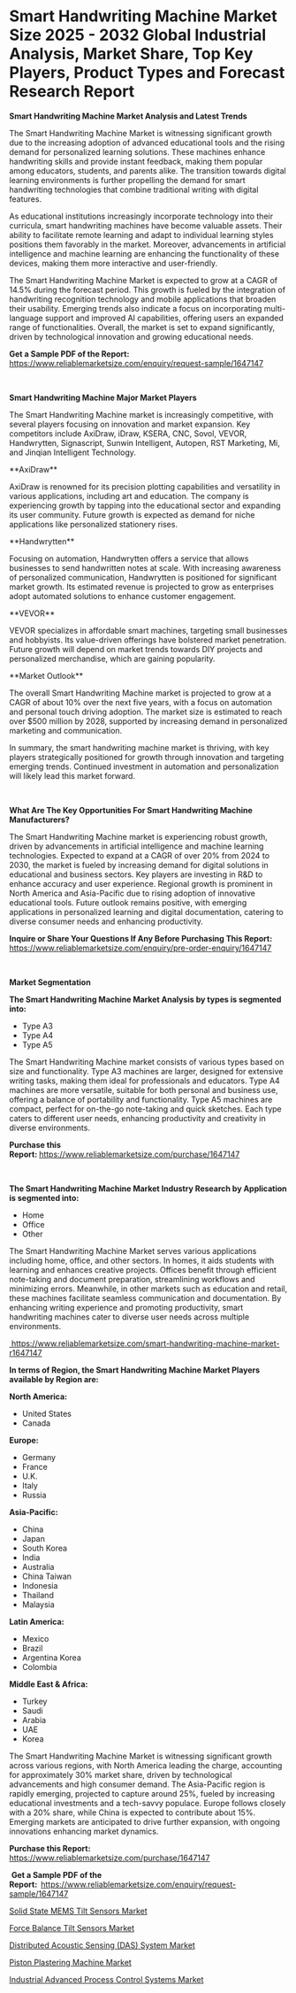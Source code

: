<p><h1>Smart Handwriting Machine Market Size 2025 - 2032 Global Industrial Analysis, Market Share, Top Key Players, Product Types and Forecast Research Report</h1></p><p><strong>Smart Handwriting Machine Market Analysis and Latest Trends</strong></p>
<p><p>The Smart Handwriting Machine Market is witnessing significant growth due to the increasing adoption of advanced educational tools and the rising demand for personalized learning solutions. These machines enhance handwriting skills and provide instant feedback, making them popular among educators, students, and parents alike. The transition towards digital learning environments is further propelling the demand for smart handwriting technologies that combine traditional writing with digital features.</p><p>As educational institutions increasingly incorporate technology into their curricula, smart handwriting machines have become valuable assets. Their ability to facilitate remote learning and adapt to individual learning styles positions them favorably in the market. Moreover, advancements in artificial intelligence and machine learning are enhancing the functionality of these devices, making them more interactive and user-friendly.</p><p>The Smart Handwriting Machine Market is expected to grow at a CAGR of 14.5% during the forecast period. This growth is fueled by the integration of handwriting recognition technology and mobile applications that broaden their usability. Emerging trends also indicate a focus on incorporating multi-language support and improved AI capabilities, offering users an expanded range of functionalities. Overall, the market is set to expand significantly, driven by technological innovation and growing educational needs.</p></p>
<p><strong>Get a Sample PDF of the Report:&nbsp;</strong> <a href="https://www.reliablemarketsize.com/enquiry/request-sample/1647147?utm_campaign=1991&utm_medium=2&utm_source=Github&utm_content=ia&utm_term=29032025&utm_id=smart-handwriting-machine">https://www.reliablemarketsize.com/enquiry/request-sample/1647147</a></p>
<p>&nbsp;</p>
<p><strong>Smart Handwriting Machine Major Market Players</strong></p>
<p><p>The Smart Handwriting Machine market is increasingly competitive, with several players focusing on innovation and market expansion. Key competitors include AxiDraw, iDraw, KSERA, CNC, Sovol, VEVOR, Handwrytten, Signascript, Sunwin Intelligent, Autopen, RST Marketing, Mi, and Jinqian Intelligent Technology.</p><p>**AxiDraw**</p><p>AxiDraw is renowned for its precision plotting capabilities and versatility in various applications, including art and education. The company is experiencing growth by tapping into the educational sector and expanding its user community. Future growth is expected as demand for niche applications like personalized stationery rises.</p><p>**Handwrytten**</p><p>Focusing on automation, Handwrytten offers a service that allows businesses to send handwritten notes at scale. With increasing awareness of personalized communication, Handwrytten is positioned for significant market growth. Its estimated revenue is projected to grow as enterprises adopt automated solutions to enhance customer engagement.</p><p>**VEVOR**</p><p>VEVOR specializes in affordable smart machines, targeting small businesses and hobbyists. Its value-driven offerings have bolstered market penetration. Future growth will depend on market trends towards DIY projects and personalized merchandise, which are gaining popularity.</p><p>**Market Outlook**</p><p>The overall Smart Handwriting Machine market is projected to grow at a CAGR of about 10% over the next five years, with a focus on automation and personal touch driving adoption. The market size is estimated to reach over $500 million by 2028, supported by increasing demand in personalized marketing and communication.</p><p>In summary, the smart handwriting machine market is thriving, with key players strategically positioned for growth through innovation and targeting emerging trends. Continued investment in automation and personalization will likely lead this market forward.</p></p>
<p>&nbsp;</p>
<p><strong>What Are The Key Opportunities For Smart Handwriting Machine Manufacturers?</strong></p>
<p><p>The Smart Handwriting Machine market is experiencing robust growth, driven by advancements in artificial intelligence and machine learning technologies. Expected to expand at a CAGR of over 20% from 2024 to 2030, the market is fueled by increasing demand for digital solutions in educational and business sectors. Key players are investing in R&D to enhance accuracy and user experience. Regional growth is prominent in North America and Asia-Pacific due to rising adoption of innovative educational tools. Future outlook remains positive, with emerging applications in personalized learning and digital documentation, catering to diverse consumer needs and enhancing productivity.</p></p>
<p><strong>Inquire or Share Your Questions If Any Before Purchasing This Report:</strong> <a href="https://www.reliablemarketsize.com/enquiry/pre-order-enquiry/1647147?utm_campaign=1991&utm_medium=2&utm_source=Github&utm_content=ia&utm_term=29032025&utm_id=smart-handwriting-machine">https://www.reliablemarketsize.com/enquiry/pre-order-enquiry/1647147</a></p>
<p>&nbsp;</p>
<p><strong>Market Segmentation</strong></p>
<p><strong>The Smart Handwriting Machine Market Analysis by types is segmented into:</strong></p>
<p><ul><li>Type A3</li><li>Type A4</li><li>Type A5</li></ul></p>
<p><p>The Smart Handwriting Machine market consists of various types based on size and functionality. Type A3 machines are larger, designed for extensive writing tasks, making them ideal for professionals and educators. Type A4 machines are more versatile, suitable for both personal and business use, offering a balance of portability and functionality. Type A5 machines are compact, perfect for on-the-go note-taking and quick sketches. Each type caters to different user needs, enhancing productivity and creativity in diverse environments.</p></p>
<p><strong>Purchase this Report:&nbsp;</strong><a href="https://www.reliablemarketsize.com/purchase/1647147?utm_campaign=1991&utm_medium=2&utm_source=Github&utm_content=ia&utm_term=29032025&utm_id=smart-handwriting-machine">https://www.reliablemarketsize.com/purchase/1647147</a></p>
<p>&nbsp;</p>
<p><strong>The Smart Handwriting Machine Market Industry Research by Application is segmented into:</strong></p>
<p><ul><li>Home</li><li>Office</li><li>Other</li></ul></p>
<p><p>The Smart Handwriting Machine Market serves various applications including home, office, and other sectors. In homes, it aids students with learning and enhances creative projects. Offices benefit through efficient note-taking and document preparation, streamlining workflows and minimizing errors. Meanwhile, in other markets such as education and retail, these machines facilitate seamless communication and documentation. By enhancing writing experience and promoting productivity, smart handwriting machines cater to diverse user needs across multiple environments.</p></p>
<p><a href="https://www.reliablemarketsize.com/smart-handwriting-machine-market-r1647147?utm_campaign=1991&utm_medium=2&utm_source=Github&utm_content=ia&utm_term=29032025&utm_id=smart-handwriting-machine">&nbsp;https://www.reliablemarketsize.com/smart-handwriting-machine-market-r1647147</a></p>
<p><strong>In terms of Region, the Smart Handwriting Machine Market Players available by Region are:</strong></p>
<p>
    <p> <strong> North America: </strong>
        <ul>
            <li>United States</li>
            <li>Canada</li>
        </ul>
        </p> 
    <p> <strong> Europe: </strong>
        <ul>
            <li>Germany</li>
            <li>France</li>
            <li>U.K.</li>
            <li>Italy</li>
            <li>Russia</li>
        </ul>
        </p> 
    <p> <strong> Asia-Pacific: </strong>
        <ul>
            <li>China</li>
            <li>Japan</li>
            <li>South Korea</li>
            <li>India</li>
            <li>Australia</li>
            <li>China Taiwan</li>
            <li>Indonesia</li>
            <li>Thailand</li>
            <li>Malaysia</li>
        </ul>
        </p> 
    <p> <strong> Latin America: </strong>
        <ul>
            <li>Mexico</li>
            <li>Brazil</li>
            <li>Argentina Korea</li>
            <li>Colombia</li>
        </ul>
        </p> 
    <p> <strong> Middle East & Africa: </strong>
        <ul>
            <li>Turkey</li>
            <li>Saudi</li>
            <li>Arabia</li>
            <li>UAE</li>
            <li>Korea</li>
        </ul>
    </p>
    </p>
<p><p>The Smart Handwriting Machine Market is witnessing significant growth across various regions, with North America leading the charge, accounting for approximately 30% market share, driven by technological advancements and high consumer demand. The Asia-Pacific region is rapidly emerging, projected to capture around 25%, fueled by increasing educational investments and a tech-savvy populace. Europe follows closely with a 20% share, while China is expected to contribute about 15%. Emerging markets are anticipated to drive further expansion, with ongoing innovations enhancing market dynamics.</p></p>
<p><strong>Purchase this Report: </strong><a href="https://www.reliablemarketsize.com/purchase/1647147?utm_campaign=1991&utm_medium=2&utm_source=Github&utm_content=ia&utm_term=29032025&utm_id=smart-handwriting-machine">https://www.reliablemarketsize.com/purchase/1647147</a></p>
<p>&nbsp;<strong>Get a Sample PDF of the Report:&nbsp;&nbsp;</strong><a href="https://www.reliablemarketsize.com/enquiry/request-sample/1647147?utm_campaign=1991&utm_medium=2&utm_source=Github&utm_content=ia&utm_term=29032025&utm_id=smart-handwriting-machine">https://www.reliablemarketsize.com/enquiry/request-sample/1647147</a></p>
<p><strong></strong></p>
<p><p><a href="https://github.com/haagarocapmj/Market-Research-Report-List-1/blob/main/solid-state-mems-tilt-sensors-market.md?utm_campaign=1991&utm_medium=2&utm_source=Github&utm_content=ia&utm_term=29032025&utm_id=smart-handwriting-machine">Solid State MEMS Tilt Sensors Market</a></p><p><a href="https://github.com/gfellcincot4/Market-Research-Report-List-1/blob/main/force-balance-tilt-sensors-market.md?utm_campaign=1991&utm_medium=2&utm_source=Github&utm_content=ia&utm_term=29032025&utm_id=smart-handwriting-machine">Force Balance Tilt Sensors Market</a></p><p><a href="https://github.com/countpapajwp/Market-Research-Report-List-1/blob/main/distributed-acoustic-sensing-das-system-market.md?utm_campaign=1991&utm_medium=2&utm_source=Github&utm_content=ia&utm_term=29032025&utm_id=smart-handwriting-machine">Distributed Acoustic Sensing (DAS) System Market</a></p><p><a href="https://github.com/YashRP12/Market-Research-Report-List-7/blob/main/piston-plastering-machine-market.md?utm_campaign=1991&utm_medium=2&utm_source=Github&utm_content=ia&utm_term=29032025&utm_id=smart-handwriting-machine">Piston Plastering Machine Market</a></p><p><a href="https://github.com/fallalenoswG/Market-Research-Report-List-1/blob/main/industrial-advanced-process-control-systems-market.md?utm_campaign=1991&utm_medium=2&utm_source=Github&utm_content=ia&utm_term=29032025&utm_id=smart-handwriting-machine">Industrial Advanced Process Control Systems Market</a></p></p>